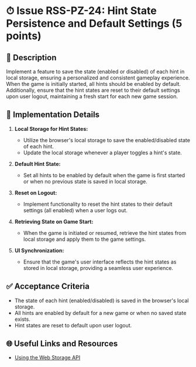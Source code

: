 # ⏱ Issue RSS-PZ-24: Hint State Persistence and Default Settings (5 points)

## 📝 Description

Implement a feature to save the state (enabled or disabled) of each hint in local storage, ensuring a personalized and consistent gameplay experience. When the game is initially started, all hints should be enabled by default. Additionally, ensure that the hint states are reset to their default settings upon user logout, maintaining a fresh start for each new game session.

## 🔨 Implementation Details

1. **Local Storage for Hint States:**

   - Utilize the browser's local storage to save the enabled/disabled state of each hint.
   - Update the local storage whenever a player toggles a hint's state.

2. **Default Hint State:**

   - Set all hints to be enabled by default when the game is first started or when no previous state is saved in local storage.

3. **Reset on Logout:**

   - Implement functionality to reset the hint states to their default settings (all enabled) when a user logs out.

4. **Retrieving State on Game Start:**

   - When the game is initiated or resumed, retrieve the hint states from local storage and apply them to the game settings.

5. **UI Synchronization:**
   - Ensure that the game's user interface reflects the hint states as stored in local storage, providing a seamless user experience.

## ✅ Acceptance Criteria

- The state of each hint (enabled/disabled) is saved in the browser's local storage.
- All hints are enabled by default for a new game or when no saved state exists.
- Hint states are reset to default upon user logout.

## 🌐 Useful Links and Resources

- [Using the Web Storage API](https://developer.mozilla.org/en-US/docs/Web/API/Web_Storage_API)

